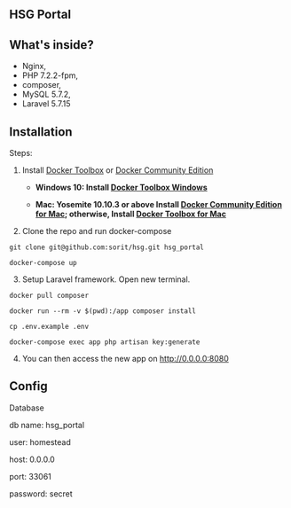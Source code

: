 ## HSG Portal

## What's inside?
* Nginx,
* PHP 7.2.2-fpm,
* composer,
* MySQL 5.7.2,
* Laravel 5.7.15

## Installation
Steps:

1. Install [Docker Toolbox](https://docs.docker.com/toolbox/overview/) or [Docker Community Edition](https://store.docker.com/search?type=edition&offering=community) 

   * **Windows 10: Install [Docker Toolbox Windows](https://docs.docker.com/docker-for-windows/)**

   * **Mac: Yosemite 10.10.3 or above Install [Docker Community Edition for Mac](https://store.docker.com/editions/community/docker-ce-desktop-mac); otherwise, Install [Docker Toolbox for Mac](https://docs.docker.com/docker-for-mac/)**

2. Clone the repo and run docker-compose

```git clone git@github.com:sorit/hsg.git hsg_portal```

```docker-compose up```

3. Setup Laravel framework. Open new terminal.

```docker pull composer```

```docker run --rm -v $(pwd):/app composer install```

```cp .env.example .env```

```docker-compose exec app php artisan key:generate```

4. You can then access the new app on http://0.0.0.0:8080

## Config
Database

 db name: hsg_portal 
 
 user: homestead
 
 host: 0.0.0.0
 
 port: 33061
 
 password: secret


